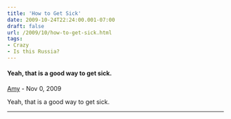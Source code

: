 ```yaml
---
title: 'How to Get Sick'
date: 2009-10-24T22:24:00.001-07:00
draft: false
url: /2009/10/how-to-get-sick.html
tags: 
- Crazy
- Is this Russia?
---
```


#### Yeah, that is a good way to get sick.
[Amy](https://www.blogger.com/profile/16730340954836360884 "noreply@blogger.com") - <time datetime="2009-11-01T13:45:52.677-08:00">Nov 0, 2009</time>

Yeah, that is a good way to get sick.
<hr />
